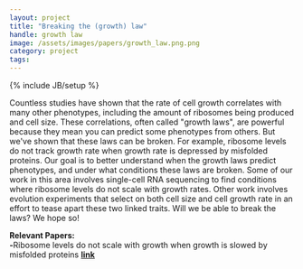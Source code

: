 ```yaml
---
layout: project
title: "Breaking the (growth) law"
handle: growth law
image: /assets/images/papers/growth_law.png.png
category: project
tags: 
---
```

{% include JB/setup %}

Countless studies have shown that the rate of cell growth correlates with many other phenotypes, including the amount of ribosomes being produced and cell size. These correlations, often called "growth laws", are powerful because they mean you can predict some phenotypes from others. But we've shown that these laws can be broken. For example, ribosome levels do not track growth rate when growth rate is depressed by misfolded proteins. Our goal is to better understand when the growth laws predict phenotypes, and under what conditions these laws are broken. Some of our work in this area involves single-cell RNA sequencing to find conditions where ribosome levels do not scale with growth rates. Other work involves evolution experiments that select on both cell size and cell growth rate in an effort to tease apart these two linked traits. Will we be able to break the laws? We hope so!

<b>Relevant Papers:</b><br>
<b>-</b>Ribosome levels do not scale with growth when growth is slowed by misfolded proteins <b>[link](https://kgslab.org/papers/paper/proteomic-speedometer)</b>
